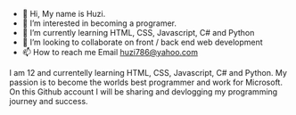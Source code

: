 - 👋 Hi, My name is Huzi.
- 👀 I’m interested in becoming a programer.
- 🌱 I’m currently learning HTML, CSS, Javascript, C# and Python 
- 💞️ I’m looking to collaborate on front / back end web development
- 📫 How to reach me Email huzi786@yahoo.com

I am 12 and currentelly learning HTML, CSS, Javascript, C# and Python. My passion is to become the worlds best programmer and work for Microsoft. On this Github account I will be sharing and devlogging my programming journey and success.


